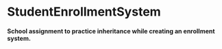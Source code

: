 # StudentEnrollmentSystem
#### School assignment to practice inheritance while creating an enrollment system.
